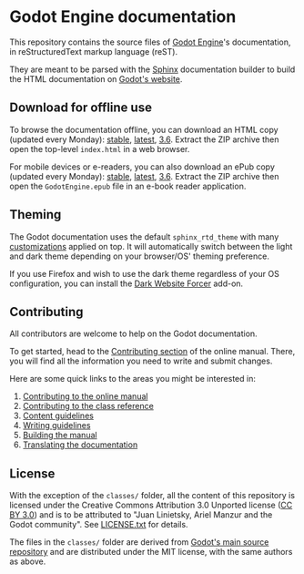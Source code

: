 # Godot Engine documentation

This repository contains the source files of [Godot Engine](https://godotengine.org)'s documentation, in reStructuredText markup language (reST).

They are meant to be parsed with the [Sphinx](https://www.sphinx-doc.org/) documentation builder to build the HTML documentation on [Godot's website](https://docs.blazium.app).

## Download for offline use

To browse the documentation offline, you can download an HTML copy (updated every Monday):
[stable](https://nightly.link/godotengine/godot-docs/workflows/build_offline_docs/master/godot-docs-html-stable.zip),
[latest](https://nightly.link/godotengine/godot-docs/workflows/build_offline_docs/master/godot-docs-html-master.zip),
[3.6](https://nightly.link/godotengine/godot-docs/workflows/build_offline_docs/master/godot-docs-html-3.6.zip). Extract
the ZIP archive then open the top-level `index.html` in a web browser.

For mobile devices or e-readers, you can also download an ePub copy (updated every Monday):
[stable](https://nightly.link/godotengine/godot-docs/workflows/build_offline_docs/master/godot-docs-epub-stable.zip),
[latest](https://nightly.link/godotengine/godot-docs/workflows/build_offline_docs/master/godot-docs-epub-master.zip),
[3.6](https://nightly.link/godotengine/godot-docs/workflows/build_offline_docs/master/godot-docs-epub-3.6.zip). Extract
the ZIP archive then open the `GodotEngine.epub` file in an e-book reader application.

## Theming

The Godot documentation uses the default `sphinx_rtd_theme` with many
[customizations](_static/) applied on top. It will automatically switch between
the light and dark theme depending on your browser/OS' theming preference.

If you use Firefox and wish to use the dark theme regardless of your OS
configuration, you can install the
[Dark Website Forcer](https://addons.mozilla.org/en-US/firefox/addon/dark-mode-website-switcher/)
add-on.

## Contributing

All contributors are welcome to help on the Godot documentation.

To get started, head to the [Contributing section](https://docs.blazium.app/contributing/ways_to_contribute.html#contributing-to-the-documentation) of the online manual. There, you will find all the information you need to write and submit changes.

Here are some quick links to the areas you might be interested in:

1. [Contributing to the online manual](https://docs.blazium.app/contributing/documentation/contributing_to_the_documentation.html)
2. [Contributing to the class reference](https://docs.blazium.app/contributing/documentation/updating_the_class_reference.html)
3. [Content guidelines](https://docs.blazium.app/contributing/documentation/content_guidelines.html)
4. [Writing guidelines](https://docs.blazium.app/contributing/documentation/docs_writing_guidelines.html)
5. [Building the manual](https://docs.blazium.app/contributing/documentation/building_the_manual.html)
6. [Translating the documentation](https://docs.blazium.app/contributing/documentation/editor_and_docs_localization.html)

## License

With the exception of the `classes/` folder, all the content of this repository is licensed under the Creative Commons Attribution 3.0 Unported license ([CC BY 3.0](https://creativecommons.org/licenses/by/3.0/)) and is to be attributed to "Juan Linietsky, Ariel Manzur and the Godot community".
See [LICENSE.txt](/LICENSE.txt) for details.

The files in the `classes/` folder are derived from [Godot's main source repository](https://github.com/godotengine/godot) and are distributed under the MIT license, with the same authors as above.
